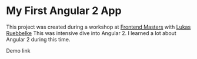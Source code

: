 # My First Angular 2 App

This project was created during a workshop at [Frontend Masters](https://frontendmasters.com) with [Lukas Ruebbelke](http://onehungrymind.com)
This was intensive dive into Angular 2. I learned a lot about Angular 2 during this time.

Demo link
